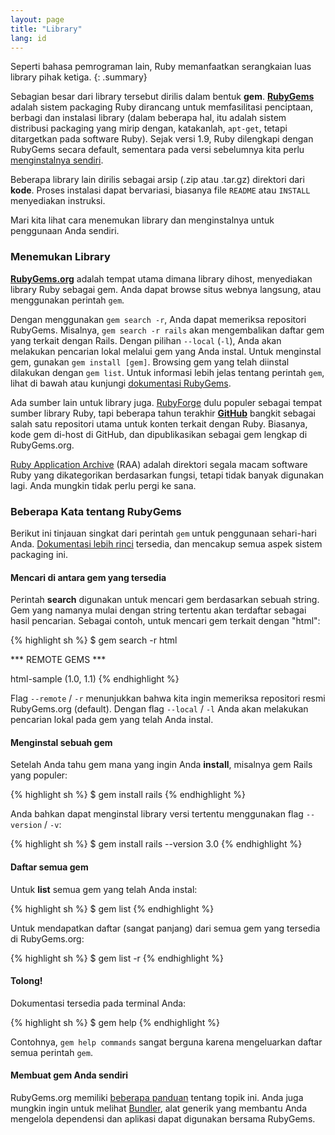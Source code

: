 ```yaml
---
layout: page
title: "Library"
lang: id
---
```


Seperti bahasa pemrograman lain, Ruby memanfaatkan serangkaian luas
library pihak ketiga.
{: .summary}

Sebagian besar dari library tersebut dirilis dalam bentuk **gem**.
[**RubyGems**][1] adalah sistem packaging Ruby dirancang untuk
memfasilitasi penciptaan, berbagi dan instalasi library (dalam beberapa
hal, itu adalah sistem distribusi packaging yang mirip dengan, katakanlah,
`apt-get`, tetapi ditargetkan pada software Ruby). Sejak versi 1.9, Ruby
dilengkapi dengan RubyGems secara default, sementara pada versi sebelumnya
kita perlu [menginstalnya sendiri][2].

Beberapa library lain dirilis sebagai arsip (.zip atau .tar.gz)
direktori dari **kode**. Proses instalasi dapat bervariasi,
biasanya file `README` atau `INSTALL` menyediakan instruksi.

Mari kita lihat cara menemukan library dan menginstalnya
untuk penggunaan Anda sendiri.

### Menemukan Library

[**RubyGems.org**][3] adalah tempat utama dimana library dihost, menyediakan
library Ruby sebagai gem. Anda dapat browse situs webnya langsung, atau
menggunakan perintah `gem`.

Dengan menggunakan `gem search -r`, Anda dapat memeriksa repositori RubyGems.
Misalnya, `gem search -r rails` akan mengembalikan daftar gem yang terkait
dengan Rails. Dengan pilihan `--local` (`-l`), Anda akan melakukan pencarian lokal
melalui gem yang Anda instal. Untuk menginstal gem, gunakan `gem install
[gem]`. Browsing gem yang telah diinstal dilakukan dengan `gem list`. Untuk informasi
lebih jelas tentang perintah `gem`, lihat di bawah atau kunjungi [dokumentasi RubyGems][1].

Ada sumber lain untuk library juga. [RubyForge][4] dulu populer sebagai
tempat sumber library Ruby, tapi beberapa tahun terakhir [**GitHub**][5] bangkit
sebagai salah satu repositori utama untuk konten terkait dengan Ruby. Biasanya,
kode gem di-host di GitHub, dan dipublikasikan sebagai gem lengkap di RubyGems.org.

[Ruby Application Archive][6] (RAA) adalah direktori segala macam software Ruby
yang dikategorikan berdasarkan fungsi, tetapi tidak banyak digunakan lagi.
Anda mungkin tidak perlu pergi ke sana.

### Beberapa Kata tentang RubyGems

Berikut ini tinjauan singkat dari perintah `gem` untuk penggunaan sehari-hari Anda.
[Dokumentasi lebih rinci][7] tersedia, dan mencakup semua aspek sistem packaging ini.

#### Mencari di antara gem yang tersedia

Perintah **search** digunakan untuk mencari gem berdasarkan sebuah string.
Gem yang namanya mulai dengan string tertentu akan terdaftar sebagai hasil pencarian.
Sebagai contoh, untuk mencari gem terkait dengan "html":

{% highlight sh %}
$ gem search -r html

*** REMOTE GEMS ***

html-sample (1.0, 1.1)
{% endhighlight %}

Flag `--remote` / `-r` menunjukkan bahwa kita ingin memeriksa repositori
resmi RubyGems.org (default). Dengan flag `--local` / `-l` Anda akan
melakukan pencarian lokal pada gem yang telah Anda instal.

#### Menginstal sebuah gem

Setelah Anda tahu gem mana yang ingin Anda **install**, misalnya gem
Rails yang populer:

{% highlight sh %}
$ gem install rails
{% endhighlight %}

Anda bahkan dapat menginstal library versi tertentu menggunakan flag
`--version` / `-v`:

{% highlight sh %}
$ gem install rails --version 3.0
{% endhighlight %}

#### Daftar semua gem

Untuk **list** semua gem yang telah Anda instal:

{% highlight sh %}
$ gem list
{% endhighlight %}

Untuk mendapatkan daftar (sangat panjang) dari semua gem yang
tersedia di RubyGems.org:

{% highlight sh %}
$ gem list -r
{% endhighlight %}

#### Tolong!

Dokumentasi tersedia pada terminal Anda:

{% highlight sh %}
$ gem help
{% endhighlight %}

Contohnya, `gem help commands` sangat berguna karena mengeluarkan
daftar semua perintah `gem`.

#### Membuat gem Anda sendiri

RubyGems.org memiliki [beberapa panduan][8] tentang topik ini. Anda juga
mungkin ingin untuk melihat [Bundler][9], alat generik yang membantu
Anda mengelola dependensi dan aplikasi dapat digunakan bersama RubyGems.


[1]: http://docs.rubygems.org
[2]: http://rubygems.org/pages/download
[3]: http://rubygems.org
[4]: http://rubyforge.org/
[5]: http://github.com
[6]: http://raa.ruby-lang.org/
[7]: http://docs.rubygems.org/
[8]: http://guides.rubygems.org
[9]: http://gembundler.com
